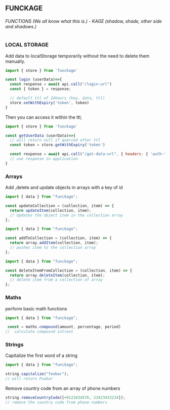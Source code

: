## FUNCKAGE

###### FUNCTIONS (We all know what this is.) - KAGE (shadow, shade, other side and shadows.)

#

#

### LOCAL STORAGE

Add data to localStorage temporarily without the need to delete them manually.

```javascript
import { store } from 'funckage'

const login (userData)=>{
  const response = await api.call("/login-url")
  const { token } = response;

  // default ttl of 24hours (key, data, ttl)
  store.setWithExpiry('token', token)
}
```

Then you can access it within the ttl;

```javascript
import { store } from 'funckage'

const getUserData (userData)=>{
  // will return null if queried after ttl
  const token = store.getWithExpiry('token')

  const response = await api.call("/get-data-url", { headers: { 'auth-token': token } } )
  // use response in application
}
```

### Arrays

Add ,delete and update objects in arrays with a key of id

```javascript
import { data } from "funckage";

const updateCollection = (collection, item) => {
  return updateItem(collection, item);
  // Updates the object item in the collection array
};
```

```javascript
import { data } from "funckage";

const addToCollection = (collection, item) => {
  return array.addItem(collection, item);
  // pushes item to the collection array
};
```

```javascript
import { data } from "funckage";

const deleteItemFromCollection = (collection, item) => {
  return array.deleteItem(collection, item);
  // delete item from a collection of array
};
```

### Maths

perform basic math functions

```javascript
import { data } from "funckage";

 const = maths.compound(amount, percentage, period)
//  calculate compound intrest
```

### Strings

Capitalize the first word of a string

```javascript
import { data } from "funckage";

string.capitalize("foobar");
// will return Foobar
```

Remove country code from an array of phone numbers

```javascript
string.removeCountryCode([+9123434576, 23423432234]);
// remove the country code from phone numbers
```

